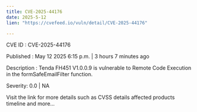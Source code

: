 ```yaml
---
title: CVE-2025-44176
date: 2025-5-12
lien: "https://cvefeed.io/vuln/detail/CVE-2025-44176"

---
```


CVE ID : CVE-2025-44176

Published :  May 12
2025
6:15 p.m. | 3 hours
7 minutes ago

Description : Tenda FH451 V1.0.0.9 is vulnerable to Remote Code Execution in the formSafeEmailFilter function.

Severity: 0.0 | NA

Visit the link for more details
such as CVSS details
affected products
timeline
and more...
